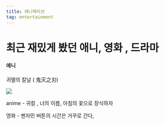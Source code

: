 ```yaml
---
title: 애니메이션
tag: entertainment
---
```




# 최근 재밌게 봤던 애니, 영화 , 드라마

#### 애니

귀멸의 칼날 ( 鬼灭之刃)

<img src="/assets/imgages/zc6p2rxh2ejvbrtrl0rg.jpg">

anime - 귀칼 , 너의 이름, 아침의 꽃으로 장식하자

영화 - 벤자민 버튼의 시간은 거꾸로 간다, 

